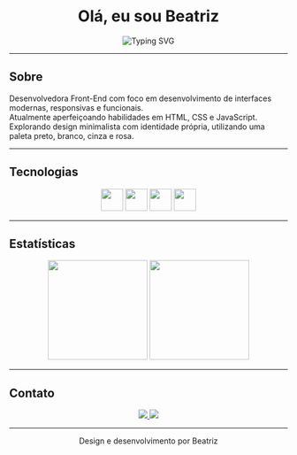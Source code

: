 <h1 align="center">Olá, eu sou Beatriz</h1>

<p align="center">
  <img src="https://readme-typing-svg.demolab.com?font=Fira+Code&pause=1000&color=FF66C4&center=true&vCenter=true&width=500&lines=Desenvolvedora+Front-End;Focada+em+tecnologia+e+design;Criando+soluções+digitais+intuitivas" alt="Typing SVG" />
</p>

---

## Sobre
Desenvolvedora Front-End com foco em desenvolvimento de interfaces modernas, responsivas e funcionais.  
Atualmente aperfeiçoando habilidades em HTML, CSS e JavaScript.  
Explorando design minimalista com identidade própria, utilizando uma paleta preto, branco, cinza e rosa.

---

## Tecnologias
<div align="center">
  <img src="https://cdn.jsdelivr.net/gh/devicons/devicon/icons/html5/html5-plain.svg" height="40" width="40" />
  <img src="https://cdn.jsdelivr.net/gh/devicons/devicon/icons/css3/css3-plain.svg" height="40" width="40" />
  <img src="https://cdn.jsdelivr.net/gh/devicons/devicon/icons/javascript/javascript-plain.svg" height="40" width="40" />
  <img src="https://cdn.jsdelivr.net/gh/devicons/devicon/icons/git/git-plain.svg" height="40" width="40"/>
</div>

---

## Estatísticas
<div align="center">
  <img src="https://github-readme-stats.vercel.app/api?username=bvasconcelosx&show_icons=true&theme=dark&bg_color=000000&title_color=FF66C4&text_color=d9d9d9&icon_color=FF66C4" height="180"/>

  <img src="https://github-readme-stats.vercel.app/api/top-langs/?username=bvasconcelosx&layout=compact&theme=dark&bg_color=000000&title_color=FF66C4&text_color=d9d9d9" height="180"/>
</div>

---

## Contato
<p align="center">
  <a href="https://www.instagram.com/bvasconcelosx/" target="_blank">
    <img src="https://img.shields.io/badge/Instagram-000000?style=for-the-badge&logo=instagram&logoColor=FF66C4"/>
  </a>
  <a href="mailto:contatoanavascc@gmail.com">
    <img src="https://img.shields.io/badge/Email-000000?style=for-the-badge&logo=gmail&logoColor=FF66C4"/>
  </a>
</p>

---

<p align="center">
  Design e desenvolvimento por Beatriz
</p>

